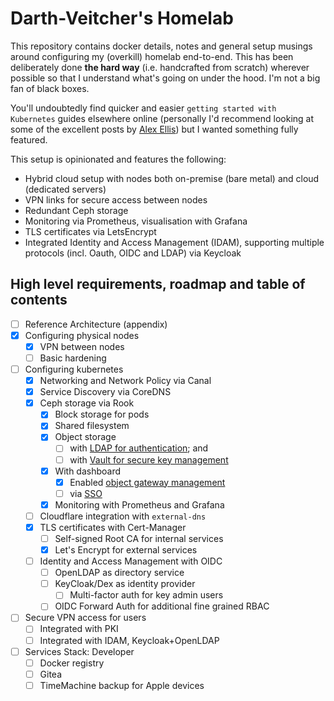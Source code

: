 # Darth-Veitcher's Homelab 
This repository contains docker details, notes and general setup musings around configuring my (overkill) homelab end-to-end. This has been deliberately done **the hard way** (i.e. handcrafted from scratch) wherever possible so that I understand what's going on under the hood. I'm not a big fan of black boxes.

You'll undoubtedly find quicker and easier `getting started with Kubernetes` guides elsewhere online (personally I'd recommend looking at some of the excellent posts by [Alex Ellis](https://blog.alexellis.io/raspberry-pi-homelab-with-k3sup/)) but I wanted something fully featured.

This setup is opinionated and features the following:

* Hybrid cloud setup with nodes both on-premise (bare metal) and cloud (dedicated servers)
* VPN links for secure access between nodes
* Redundant Ceph storage
* Monitoring via Prometheus, visualisation with Grafana
* TLS certificates via LetsEncrypt
* Integrated Identity and Access Management (IDAM), supporting multiple protocols (incl. Oauth, OIDC and LDAP) via Keycloak

## High level requirements, roadmap and table of contents
* [ ] Reference Architecture (appendix)
* [x] Configuring physical nodes
    * [x] VPN between nodes
    * [ ] Basic hardening
* [ ] Configuring kubernetes
    * [x] Networking and Network Policy via Canal
    * [x] Service Discovery via CoreDNS
    * [x] Ceph storage via Rook
        * [x] Block storage for pods
        * [x] Shared filesystem
        * [x] Object storage
            * [ ] with [LDAP for authentication](https://docs.ceph.com/docs/master/radosgw/ldap-auth/); and
            * [ ] with [Vault for secure key management](https://docs.ceph.com/docs/master/radosgw/vault/)
        * [x] With dashboard
            * [x] Enabled [object gateway management](https://docs.ceph.com/docs/master/mgr/dashboard/#enabling-the-object-gateway-management-frontend)
            * [ ] via [SSO](https://docs.ceph.com/docs/master/mgr/dashboard/#enabling-single-sign-on-sso)
        * [x] Monitoring with Prometheus and Grafana
    * [ ] Cloudflare integration with `external-dns`
    * [x] TLS certificates with Cert-Manager
        * [ ] Self-signed Root CA for internal services
        * [x] Let's Encrypt for external services
    * [ ] Identity and Access Management with OIDC
        * [ ] OpenLDAP as directory service
        * [ ] KeyCloak/Dex as identity provider
            * [ ] Multi-factor auth for key admin users
        * [ ] OIDC Forward Auth for additional fine grained RBAC
* [ ] Secure VPN access for users
    * [ ] Integrated with PKI
    * [ ] Integrated with IDAM, Keycloak+OpenLDAP

* [ ] Services Stack: Developer
    * [ ] Docker registry
    * [ ] Gitea
    * [ ] TimeMachine backup for Apple devices
